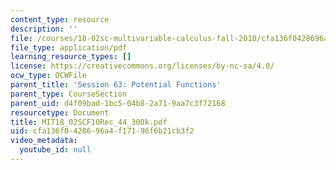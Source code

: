 ```yaml
---
content_type: resource
description: ''
file: /courses/18-02sc-multivariable-calculus-fall-2010/cfa136f0428696a4f17196f6b21cb3f2_MIT18_02SCF10Rec_44_300k.pdf
file_type: application/pdf
learning_resource_types: []
license: https://creativecommons.org/licenses/by-nc-sa/4.0/
ocw_type: OCWFile
parent_title: 'Session 63: Potential Functions'
parent_type: CourseSection
parent_uid: d4f09bad-1bc5-04b8-2a71-9aa7c3f72168
resourcetype: Document
title: MIT18_02SCF10Rec_44_300k.pdf
uid: cfa136f0-4286-96a4-f171-96f6b21cb3f2
video_metadata:
  youtube_id: null
---
```


